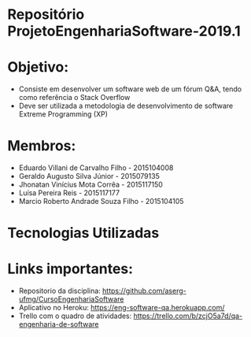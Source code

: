 # Repositório ProjetoEngenhariaSoftware-2019.1

# Objetivo: 
- Consiste em desenvolver um software web de um fórum Q&A, tendo como referência o Stack Overflow
- Deve ser utilizada a metodologia de desenvolvimento de software Extreme Programming (XP)

# Membros: 
- Eduardo Villani de Carvalho Filho - 2015104008
- Geraldo Augusto Silva Júnior - 2015079135
- Jhonatan Vinícius Mota Corrêa - 2015117150
- Luísa Pereira Reis - 2015117177
- Marcio Roberto Andrade Souza Filho - 2015104105

# Tecnologias Utilizadas

# Links importantes:
- Repositorio da disciplina: https://github.com/aserg-ufmg/CursoEngenhariaSoftware
- Aplicativo no Heroku: https://eng-software-qa.herokuapp.com/
- Trello com o quadro de atividades: https://trello.com/b/zcjO5a7d/qa-engenharia-de-software
